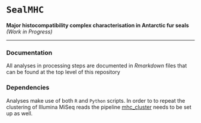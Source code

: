 # `SealMHC`

**Major histocompatibility complex characterisation in Antarctic fur seals** 
_(Work in Progress)_

___

### Documentation
All analyses in processing steps are documented in _Rmarkdown_ files that can be found at the top level of this repository

### Dependencies

Analyses make use of both `R` and `Python` scripts.
In order to to repeat the clustering of Illumina MiSeq reads the pipeline [mhc_cluster](https://github.com/mottensmann/mhc_cluster/) needs to be set up as well.


